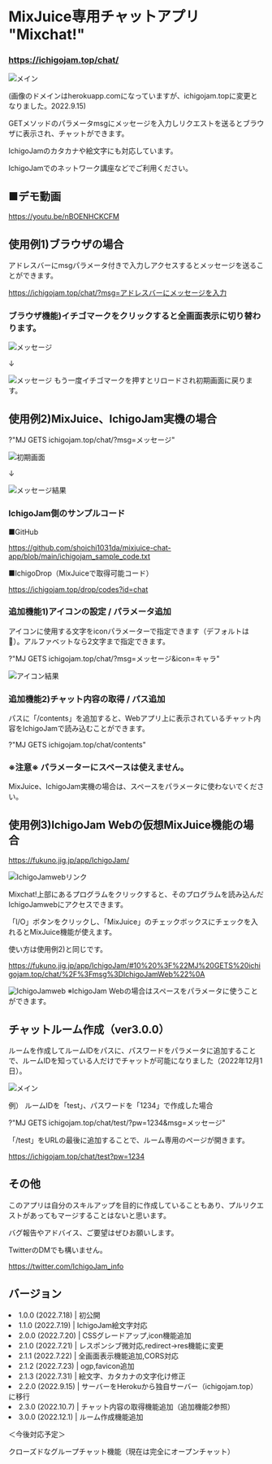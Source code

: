 # MixJuice専用チャットアプリ "Mixchat!"
### https://ichigojam.top/chat/
<img src="https://github.com/shoichi1031da/mixjuice-chat-app/blob/main/document/main.png" alt="メイン" title="main">

(画像のドメインはherokuapp.comになっていますが、ichigojam.topに変更となりました。2022.9.15)

GETメソッドのパラメータmsgにメッセージを入力しリクエストを送るとブラウザに表示され、チャットができます。

IchigoJamのカタカナや絵文字にも対応しています。

IchigoJamでのネットワーク講座などでご利用ください。

## ■デモ動画
https://youtu.be/nBOENHCKCFM

## 使用例1)ブラウザの場合
アドレスバーにmsgパラメータ付きで入力しアクセスするとメッセージを送ることができます。

https://ichigojam.top/chat/?msg=アドレスバーにメッセージを入力

### ブラウザ機能)イチゴマークをクリックすると全画面表示に切り替わります。
<img src="https://github.com/shoichi1031da/mixjuice-chat-app/blob/main/document/default_screen.png" alt="メッセージ" title="msg">

↓

<img src="https://github.com/shoichi1031da/mixjuice-chat-app/blob/main/document/full_screen.png" alt="メッセージ" title="msg">
もう一度イチゴマークを押すとリロードされ初期画面に戻ります。

## 使用例2)MixJuice、IchigoJam実機の場合
?"MJ GETS ichigojam.top/chat/?msg=メッセージ"

<img src="https://github.com/shoichi1031da/mixjuice-chat-app/blob/main/document/sample0.png" alt="初期画面" title="initial screen">

↓

<img src="https://github.com/shoichi1031da/mixjuice-chat-app/blob/main/document/sample1_msg_result.png" alt="メッセージ結果" title="msg_result">

### IchigoJam側のサンプルコード
■GitHub

https://github.com/shoichi1031da/mixjuice-chat-app/blob/main/ichigojam_sample_code.txt

■IchigoDrop（MixJuiceで取得可能コード）

https://ichigojam.top/drop/codes?id=chat


### 追加機能1)アイコンの設定 / パラメータ追加
アイコンに使用する文字をiconパラメーターで指定できます（デフォルトは🍓）。アルファベットなら2文字まで指定できます。

?"MJ GETS ichigojam.top/chat/?msg=メッセージ&icon=キャラ"

<img src="https://github.com/shoichi1031da/mixjuice-chat-app/blob/main/document/sample3_icon_result.png" alt="アイコン結果" title="icon_result">

### 追加機能2)チャット内容の取得 / パス追加
パスに「/contents」を追加すると、Webアプリ上に表示されているチャット内容をIchigoJamで読み込むことができます。

?"MJ GETS ichigojam.top/chat/contents"

### ※注意※ パラメーターにスペースは使えません。
MixJuice、IchigoJam実機の場合は、スペースをパラメータに使わないでください。

## 使用例3)IchigoJam Webの仮想MixJuice機能の場合
https://fukuno.jig.jp/app/IchigoJam/

<img src="https://github.com/shoichi1031da/mixjuice-chat-app/blob/main/document/ichigojam_web.png" alt="IchigoJamwebリンク" title="ichigojam_web">

Mixchat!上部にあるプログラムをクリックすると、そのプログラムを読み込んだIchigoJamwebにアクセスできます。

「I/O」ボタンをクリックし、「MixJuice」のチェックボックスにチェックを入れるとMixJuice機能が使えます。

使い方は使用例2)と同じです。

https://fukuno.jig.jp/app/IchigoJam/#10%20%3F%22MJ%20GETS%20ichigojam.top/chat/%2F%3Fmsg%3DIchigoJamWeb%22%0A

<img src="https://github.com/shoichi1031da/mixjuice-chat-app/blob/main/document/sample4_ichigojamweb.png" alt="IchigoJamweb" title="ichigojamweb">
※IchigoJam Webの場合はスペースをパラメータに使うことができます。

## チャットルーム作成（ver3.0.0）
ルームを作成してルームIDをパスに、パスワードをパラメータに追加することで、ルームIDを知っている人だけでチャットが可能になりました（2022年12月1日）。

<img src="https://github.com/shoichi1031da/mixjuice-chat-app/blob/main/document/room.png" alt="メイン" title="main">

例） ルームIDを「test」、パスワードを「1234」で作成した場合

?"MJ GETS ichigojam.top/chat/test/?pw=1234&msg=メッセージ"

「/test」をURLの最後に追加することで、ルーム専用のページが開きます。

https://ichigojam.top/chat/test?pw=1234

## その他
このアプリは自分のスキルアップを目的に作成していることもあり、プルリクエストがあってもマージすることはないと思います。

バグ報告やアドバイス、ご要望はぜひお願いします。

TwitterのDMでも構いません。

https://twitter.com/IchigoJam_info

## バージョン
<ur>
<li>1.0.0 (2022.7.18) | 初公開</li>
<li>1.1.0 (2022.7.19) | IchigoJam絵文字対応</li>
<li>2.0.0 (2022.7.20) | CSSグレードアップ,icon機能追加</li>
<li>2.1.0 (2022.7.21) | レスポンシブ微対応,redirect→res機能に変更</li>
<li>2.1.1 (2022.7.22) | 全画面表示機能追加,CORS対応</li>
<li>2.1.2 (2022.7.23) | ogp,favicon追加</li>
<li>2.1.3 (2022.7.31) | 絵文字、カタカナの文字化け修正</li>
<li>2.2.0 (2022.9.15) | サーバーをHerokuから独自サーバー（ichigojam.top）に移行</li>
<li>2.3.0 (2022.10.7) | チャット内容の取得機能追加（追加機能2参照）</li>
<li>3.0.0 (2022.12.1) | ルーム作成機能追加
</ur>


＜今後対応予定＞

クローズドなグループチャット機能（現在は完全にオープンチャット）
